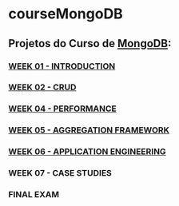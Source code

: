 # courseMongoDB

<h2>Projetos do Curso de <a href="https://www.mongodb.com"> MongoDB</a>:
<br><b><M101J: MONGODB FOR JAVA DEVELOPERS</b></h2>

<h3><a href="/Week01">WEEK 01 - INTRODUCTION</a></h3>

<h3><a href="/Week02">WEEK 02 - CRUD</a></h3>

<h3><a href="/Week04">WEEK 04 - PERFORMANCE</a></h3>

<h3><a href="/Week05">WEEK 05 - AGGREGATION FRAMEWORK</a></h3>

<h3><a href="/Week06">WEEK 06 - APPLICATION ENGINEERING</a></h3>

<h3>WEEK 07 - CASE STUDIES</h3>

<h3>FINAL EXAM</h3>
